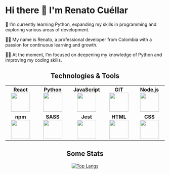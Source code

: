 <h1>Hi there 👋 I'm Renato Cuéllar</h1>

<p>🌱 I’m currently learning Python, expanding my skills in programming and exploring various areas of development.</p>

<p>🧑‍🚀 My name is Renato, a professional developer from Colombia with a passion for continuous learning and growth.</p>

<p>🧑‍💻 At the moment, I’m focused on deepening my knowledge of Python and improving my coding skills.</p>
    
<h2 align="center">Technologies & Tools</h2>

<section>
    <table width="420px" align="center">
        <tbody>
            <tr valign="top">
                <td width="100px" align="center">
                <span><strong>React</strong></span><br>
                <img height=60 src="https://cdn.jsdelivr.net/gh/devicons/devicon/icons/react/react-original.svg" />
                </td>
                <td width="120px" align="center">
                <span><strong>Python</strong></span><br>
                <img height=60 src="https://renatocuellar.com/wp-content/uploads/2024/11/python-svgrepo-com.svg" />
                </td>
                <td width="100px" align="center">
                <span><strong>JavaScript</strong></span><br>
                <img height=60 src="https://cdn.jsdelivr.net/gh/devicons/devicon/icons/javascript/javascript-original.svg">
                </td>
                <td width="100px" align="center">
                <span><strong>GIT</strong></span><br>
                <img height=60 src="https://cdn.jsdelivr.net/gh/devicons/devicon/icons/git/git-original.svg">
                </td>
                <td width="100px" align="center">
                <span><strong>Node.js</strong></span><br>
                <img height=60 src="https://cdn.jsdelivr.net/gh/devicons/devicon/icons/nodejs/nodejs-original.svg">
                </td>
            </tr>
            <tr valign="bottom">
                <td width="100px" align="center">
                <span><strong>npm</strong></span><br>
                <img height=60 src="https://cdn.jsdelivr.net/gh/devicons/devicon/icons/npm/npm-original-wordmark.svg">
                </td>
                <td width="100px" align="center">
                <span><strong>SASS</strong></span><br>
                <img height=60 src="https://cdn.jsdelivr.net/gh/devicons/devicon/icons/sass/sass-original.svg">
                </td>
                <td width="100px" align="center">
                <span><strong>Jest</strong></span><br>
                <img height=60 src="https://cdn.jsdelivr.net/gh/devicons/devicon/icons/jest/jest-plain.svg" />
                </td>
                <td width="100px" align="center">
                <span><strong>HTML</strong></span><br>
                <img height=60 src="https://cdn.jsdelivr.net/gh/devicons/devicon/icons/html5/html5-original.svg">
                </td>
                <td width="100px" align="center">
                <span><strong>CSS</strong></span><br>
                <img height=60 src="https://cdn.jsdelivr.net/gh/devicons/devicon/icons/css3/css3-original.svg">
                </td>
         </tr>
        </tbody>
    </table>
</section>
<section align="center">
<h2>Some Stats</h2>

[![Top Langs](https://github-readme-stats.vercel.app/api/top-langs/?username=renatocuellar&layout=compact&theme=dark)](https://github.com/renatocuellar/github-readme-stats)
    
<section>
